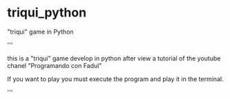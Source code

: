 # triqui_python
"triqui" game in Python 



'''

this is a "triqui" game develop in python after view a tutorial of the youtube chanel "Programando con Fadul"

If you want to play you must execute the program and play it in the terminal. 


'''
